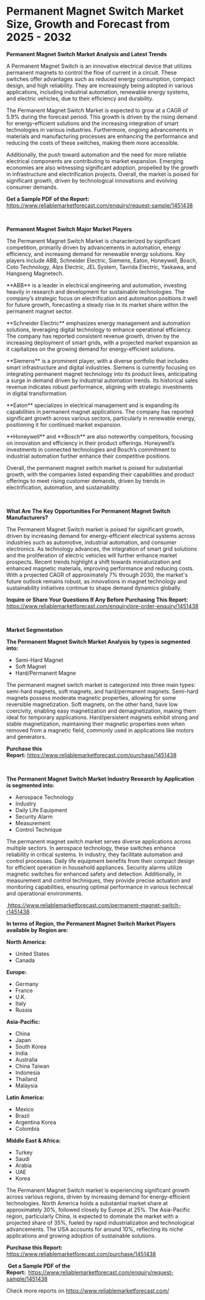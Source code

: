 <p><h1>Permanent Magnet Switch Market Size, Growth and Forecast from 2025 - 2032</h1></p><p><strong>Permanent Magnet Switch Market Analysis and Latest Trends</strong></p>
<p><p>A Permanent Magnet Switch is an innovative electrical device that utilizes permanent magnets to control the flow of current in a circuit. These switches offer advantages such as reduced energy consumption, compact design, and high reliability. They are increasingly being adopted in various applications, including industrial automation, renewable energy systems, and electric vehicles, due to their efficiency and durability.</p><p>The Permanent Magnet Switch Market is expected to grow at a CAGR of 5.9% during the forecast period. This growth is driven by the rising demand for energy-efficient solutions and the increasing integration of smart technologies in various industries. Furthermore, ongoing advancements in materials and manufacturing processes are enhancing the performance and reducing the costs of these switches, making them more accessible. </p><p>Additionally, the push toward automation and the need for more reliable electrical components are contributing to market expansion. Emerging economies are also witnessing significant adoption, propelled by the growth in infrastructure and electrification projects. Overall, the market is poised for significant growth, driven by technological innovations and evolving consumer demands.</p></p>
<p><strong>Get a Sample PDF of the Report:&nbsp;</strong> <a href="https://www.reliablemarketforecast.com/enquiry/request-sample/1451438?utm_campaign=2321&utm_medium=2&utm_source=Github&utm_content=ia&utm_term=17022025&utm_id=permanent-magnet-switch">https://www.reliablemarketforecast.com/enquiry/request-sample/1451438</a></p>
<p>&nbsp;</p>
<p><strong>Permanent Magnet Switch Major Market Players</strong></p>
<p><p>The Permanent Magnet Switch Market is characterized by significant competition, primarily driven by advancements in automation, energy efficiency, and increasing demand for renewable energy solutions. Key players include ABB, Schneider Electric, Siemens, Eaton, Honeywell, Bosch, Coto Technology, Alps Electric, JEL System, Tavrida Electric, Yaskawa, and Hangseng Magnetech.</p><p>**ABB** is a leader in electrical engineering and automation, investing heavily in research and development for sustainable technologies. The company’s strategic focus on electrification and automation positions it well for future growth, forecasting a steady rise in its market share within the permanent magnet sector.</p><p>**Schneider Electric** emphasizes energy management and automation solutions, leveraging digital technology to enhance operational efficiency. The company has reported consistent revenue growth, driven by the increasing deployment of smart grids, with a projected market expansion as it capitalizes on the growing demand for energy-efficient solutions.</p><p>**Siemens** is a prominent player, with a diverse portfolio that includes smart infrastructure and digital industries. Siemens is currently focusing on integrating permanent magnet technology into its product lines, anticipating a surge in demand driven by industrial automation trends. Its historical sales revenue indicates robust performance, aligning with strategic investments in digital transformation.</p><p>**Eaton** specializes in electrical management and is expanding its capabilities in permanent magnet applications. The company has reported significant growth across various sectors, particularly in renewable energy, positioning it for continued market expansion.</p><p>**Honeywell** and **Bosch** are also noteworthy competitors, focusing on innovation and efficiency in their product offerings. Honeywell’s investments in connected technologies and Bosch’s commitment to industrial automation further enhance their competitive positions.</p><p>Overall, the permanent magnet switch market is poised for substantial growth, with the companies listed expanding their capabilities and product offerings to meet rising customer demands, driven by trends in electrification, automation, and sustainability.</p></p>
<p>&nbsp;</p>
<p><strong>What Are The Key Opportunities For Permanent Magnet Switch Manufacturers?</strong></p>
<p><p>The Permanent Magnet Switch market is poised for significant growth, driven by increasing demand for energy-efficient electrical systems across industries such as automotive, industrial automation, and consumer electronics. As technology advances, the integration of smart grid solutions and the proliferation of electric vehicles will further enhance market prospects. Recent trends highlight a shift towards miniaturization and enhanced magnetic materials, improving performance and reducing costs. With a projected CAGR of approximately 7% through 2030, the market's future outlook remains robust, as innovations in magnet technology and sustainability initiatives continue to shape demand dynamics globally.</p></p>
<p><strong>Inquire or Share Your Questions If Any Before Purchasing This Report:</strong> <a href="https://www.reliablemarketforecast.com/enquiry/pre-order-enquiry/1451438?utm_campaign=2321&utm_medium=2&utm_source=Github&utm_content=ia&utm_term=17022025&utm_id=permanent-magnet-switch">https://www.reliablemarketforecast.com/enquiry/pre-order-enquiry/1451438</a></p>
<p>&nbsp;</p>
<p><strong>Market Segmentation</strong></p>
<p><strong>The Permanent Magnet Switch Market Analysis by types is segmented into:</strong></p>
<p><ul><li>Semi-Hard Magnet</li><li>Soft Magnet</li><li>Hard/Permanent Magne</li></ul></p>
<p><p>The permanent magnet switch market is categorized into three main types: semi-hard magnets, soft magnets, and hard/permanent magnets. Semi-hard magnets possess moderate magnetic properties, allowing for some reversible magnetization. Soft magnets, on the other hand, have low coercivity, enabling easy magnetization and demagnetization, making them ideal for temporary applications. Hard/persistent magnets exhibit strong and stable magnetization, maintaining their magnetic properties even when removed from a magnetic field, commonly used in applications like motors and generators.</p></p>
<p><strong>Purchase this Report:&nbsp;</strong><a href="https://www.reliablemarketforecast.com/purchase/1451438?utm_campaign=2321&utm_medium=2&utm_source=Github&utm_content=ia&utm_term=17022025&utm_id=permanent-magnet-switch">https://www.reliablemarketforecast.com/purchase/1451438</a></p>
<p>&nbsp;</p>
<p><strong>The Permanent Magnet Switch Market Industry Research by Application is segmented into:</strong></p>
<p><ul><li>Aerospace Technology</li><li>Industry</li><li>Daily Life Equipment</li><li>Security Alarm</li><li>Measurement</li><li>Control Technique</li></ul></p>
<p><p>The permanent magnet switch market serves diverse applications across multiple sectors. In aerospace technology, these switches enhance reliability in critical systems. In industry, they facilitate automation and control processes. Daily life equipment benefits from their compact design for efficient operation in household appliances. Security alarms utilize magnetic switches for enhanced safety and detection. Additionally, in measurement and control techniques, they provide precise actuation and monitoring capabilities, ensuring optimal performance in various technical and operational environments.</p></p>
<p><a href="https://www.reliablemarketforecast.com/permanent-magnet-switch-r1451438?utm_campaign=2321&utm_medium=2&utm_source=Github&utm_content=ia&utm_term=17022025&utm_id=permanent-magnet-switch">&nbsp;https://www.reliablemarketforecast.com/permanent-magnet-switch-r1451438</a></p>
<p><strong>In terms of Region, the Permanent Magnet Switch Market Players available by Region are:</strong></p>
<p>
    <p> <strong> North America: </strong>
        <ul>
            <li>United States</li>
            <li>Canada</li>
        </ul>
        </p> 
    <p> <strong> Europe: </strong>
        <ul>
            <li>Germany</li>
            <li>France</li>
            <li>U.K.</li>
            <li>Italy</li>
            <li>Russia</li>
        </ul>
        </p> 
    <p> <strong> Asia-Pacific: </strong>
        <ul>
            <li>China</li>
            <li>Japan</li>
            <li>South Korea</li>
            <li>India</li>
            <li>Australia</li>
            <li>China Taiwan</li>
            <li>Indonesia</li>
            <li>Thailand</li>
            <li>Malaysia</li>
        </ul>
        </p> 
    <p> <strong> Latin America: </strong>
        <ul>
            <li>Mexico</li>
            <li>Brazil</li>
            <li>Argentina Korea</li>
            <li>Colombia</li>
        </ul>
        </p> 
    <p> <strong> Middle East & Africa: </strong>
        <ul>
            <li>Turkey</li>
            <li>Saudi</li>
            <li>Arabia</li>
            <li>UAE</li>
            <li>Korea</li>
        </ul>
    </p>
    </p>
<p><p>The Permanent Magnet Switch market is experiencing significant growth across various regions, driven by increasing demand for energy-efficient technologies. North America holds a substantial market share at approximately 30%, followed closely by Europe at 25%. The Asia-Pacific region, particularly China, is expected to dominate the market with a projected share of 35%, fueled by rapid industrialization and technological advancements. The USA accounts for around 10%, reflecting its niche applications and growing adoption of sustainable solutions.</p></p>
<p><strong>Purchase this Report: </strong><a href="https://www.reliablemarketforecast.com/purchase/1451438?utm_campaign=2321&utm_medium=2&utm_source=Github&utm_content=ia&utm_term=17022025&utm_id=permanent-magnet-switch">https://www.reliablemarketforecast.com/purchase/1451438</a></p>
<p>&nbsp;<strong>Get a Sample PDF of the Report:&nbsp;&nbsp;</strong><a href="https://www.reliablemarketforecast.com/enquiry/request-sample/1451438?utm_campaign=2321&utm_medium=2&utm_source=Github&utm_content=ia&utm_term=17022025&utm_id=permanent-magnet-switch">https://www.reliablemarketforecast.com/enquiry/request-sample/1451438</a></p>
<p><strong></strong></p>
<p>Check more reports on <a href="https://www.reliablemarketforecast.com/?utm_campaign=2321&utm_medium=2&utm_source=Github&utm_content=ia&utm_term=17022025&utm_id=permanent-magnet-switch">https://www.reliablemarketforecast.com/</a></p>